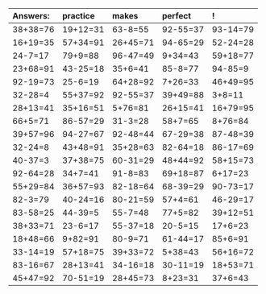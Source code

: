 | Answers: | practice | makes | perfect | ! |
| :--- | :--- | :--- | :--- | :--- |
| 38+38=76 | 19+12=31 | 63-8=55 | 92-55=37 | 93-14=79 | 
| 16+19=35 | 57+34=91 | 26+45=71 | 94-65=29 | 52-24=28 | 
| 24-7=17 | 79+9=88 | 96-47=49 | 9+34=43 | 59+18=77 | 
| 23+68=91 | 43-25=18 | 35+6=41 | 85-8=77 | 94-85=9 | 
| 92-19=73 | 25-6=19 | 64+28=92 | 7+26=33 | 46+49=95 | 
| 32-28=4 | 55+37=92 | 92-55=37 | 39+49=88 | 3+8=11 | 
| 28+13=41 | 35+16=51 | 5+76=81 | 26+15=41 | 16+79=95 | 
| 66+5=71 | 86-57=29 | 31-3=28 | 58+7=65 | 8+76=84 | 
| 39+57=96 | 94-27=67 | 92-48=44 | 67-29=38 | 87-48=39 | 
| 32-24=8 | 43+48=91 | 35+28=63 | 82-64=18 | 86-17=69 | 
| 40-37=3 | 37+38=75 | 60-31=29 | 48+44=92 | 58+15=73 | 
| 92-64=28 | 34+7=41 | 91-8=83 | 69+18=87 | 6+17=23 | 
| 55+29=84 | 36+57=93 | 82-18=64 | 68-39=29 | 90-73=17 | 
| 82-3=79 | 40-24=16 | 80-21=59 | 57+4=61 | 46-29=17 | 
| 83-58=25 | 44-39=5 | 55-7=48 | 77+5=82 | 39+12=51 | 
| 38+33=71 | 23-6=17 | 55-37=18 | 20-5=15 | 17+6=23 | 
| 18+48=66 | 9+82=91 | 80-9=71 | 61-44=17 | 85+6=91 | 
| 33-14=19 | 57+18=75 | 39+33=72 | 5+38=43 | 56+16=72 | 
| 83-16=67 | 28+13=41 | 34-16=18 | 30-11=19 | 18+53=71 | 
| 45+47=92 | 70-51=19 | 28+45=73 | 8+23=31 | 37+6=43 | 
